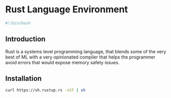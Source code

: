 # Rust Language Environment

```bash
#!/bin/bash
```

## Introduction

Rust is a systems level programming language, that blends some of the very best of ML with a very opinionated compiler that helps the programmer avoid errors that would expose memory safety issues.

## Installation

```bash
curl https://sh.rustup.rs -sSf | sh
```